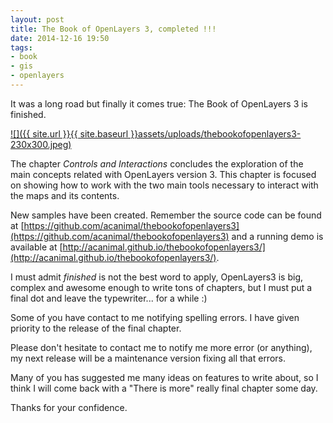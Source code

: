 ```yaml
---
layout: post
title: The Book of OpenLayers 3, completed !!!
date: 2014-12-16 19:50
tags:
- book
- gis
- openlayers
---
```

It was a long road but finally it comes true: The Book of OpenLayers 3 is finished.

[![]({{ site.url }}{{ site.baseurl }}assets/uploads/thebookofopenlayers3-230x300.jpeg)](https://leanpub.com/thebookofopenlayers3)

The chapter _Controls and Interactions_ concludes the exploration of the main concepts related with OpenLayers version 3\. This chapter is focused on showing how to work with the two main tools necessary to interact with the maps and its contents.

New samples have been created. Remember the source code can be found at [https://github.com/acanimal/thebookofopenlayers3](https://github.com/acanimal/thebookofopenlayers3) and a running demo is available at [http://acanimal.github.io/thebookofopenlayers3/](http://acanimal.github.io/thebookofopenlayers3/).

I must admit _finished_ is not the best word to apply, OpenLayers3 is big, complex and awesome enough to write tons of chapters, but I must put a final dot and leave the typewriter... for a while :)

Some of you have contact to me notifying spelling errors. I have given priority to the release of the final chapter.

Please don't hesitate to contact me to notify me more error (or anything), my next release will be a maintenance version fixing all that errors.

Many of you has suggested me many ideas on features to write about, so I think I will come back with a "There is more" really final chapter some day.

Thanks for your confidence.
